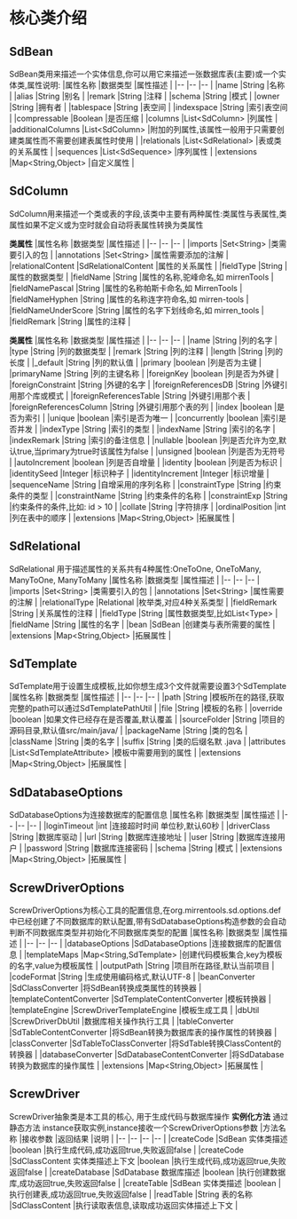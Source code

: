 # 核心类介绍
## SdBean
SdBean类用来描述一个实体信息,你可以用它来描述一张数据库表(主要)或一个实体类,属性说明:
|属性名称	|数据类型	|属性描述	|
|--	|--	|--	|
|name	|String	|名称	|
|alias	|String	|别名	|
|remark	|String	|注释	|
|schema	|String	|模式	|
|owner	|String	|拥有者	|
|tablespace	|String	|表空间	|
|indexspace	|String	|索引表空间	|
|compressable	|Boolean	|是否压缩	|
|columns	|List&lt;SdColumn&gt;	|列属性	|
|additionalColumns	|List&lt;SdColumn&gt;	|附加的列属性,该属性一般用于只需要创建类属性而不需要创建表属性时使用	|
|relationals	|List&lt;SdRelational&gt;	|表或类的关系属性	|
|sequences	|List&lt;SdSequence&gt;	|序列属性	|
|extensions	|Map&lt;String,Object&gt;	|自定义属性	|

## SdColumn
SdColumn用来描述一个类或表的字段,该类中主要有两种属性:类属性与表属性,类属性如果不定义或为空时就会自动将表属性转换为类属性

**类属性**
|属性名称	|数据类型	|属性描述	|
|--	|--	|--	|
|imports	|Set&lt;String&gt;	|类需要引入的包	|
|annotations	|Set&lt;String&gt;	|属性需要添加的注解	|
|relationalContent	|SdRelationalContent	|属性的关系属性	|
|fieldType	|String	|属性的数据类型	|
|fieldName	|String	|属性的名称,驼峰命名,如 mirrenTools	|
|fieldNamePascal	|String	|属性的名称帕斯卡命名,如 MirrenTools	|
|fieldNameHyphen	|String	|属性的名称连字符命名,如 mirren-tools	|
|fieldNameUnderScore	|String	|属性的名字下划线命名,如 mirren_tools	|
|fieldRemark	|String	|属性的注释	|

**类属性**
|属性名称	|数据类型	|属性描述	|
|--	|--	|--	|
|name	|String	|列的名字	|
|type	|String	|列的数据类型	|
|remark	|String	|列的注释	|
|length	|String	|列的长度	|
|_default	|String	|列的默认值	|
|primary	|boolean	|列是否为主键	|
|primaryName	|String	|列的主键名称	|
|foreignKey	|boolean	|列是否为外键	|
|foreignConstraint	|String	|外键的名字	|
|foreignReferencesDB	|String	|外键引用那个库或模式	|
|foreignReferencesTable	|String	|外键引用那个表	|
|foreignReferencesColumn	|String	|外键引用那个表的列	|
|index	|boolean	|是否为索引	|
|unique	|boolean	|索引是否为唯一	|
|concurrently	|boolean	|索引是否并发	|
|indexType	|String	|索引的类型	|
|indexName	|String	|索引的名字	|
|indexRemark	|String	|索引的备注信息	|
|nullable	|boolean	|列是否允许为空,默认true,当primary为true时该属性为false	|
|unsigned	|boolean	|列是否为无符号	|
|autoIncrement	|boolean	|列是否自增量	|
|identity	|boolean	|列是否为标识	|
|identitySeed	|Integer	|标识种子	|
|identityIncrement	|Integer	|标识增量	|
|sequenceName	|String	|自增采用的序列名称	|
|constraintType	|String	|约束条件的类型	|
|constraintName	|String	|约束条件的名称	|
|constraintExp	|String	|约束条件的条件,比如: id &gt; 10	|
|collate	|String	|字符排序	|
|ordinalPosition	|int	|列在表中的顺序	|
|extensions	|Map&lt;String,Object&gt;	|拓展属性	|

## SdRelational
SdRelational 用于描述属性的关系共有4种属性:OneToOne, OneToMany, ManyToOne, ManyToMany
|属性名称	|数据类型	|属性描述	|
|--	|--	|--	|
|imports	|Set&lt;String&gt;	|类需要引入的包	|
|annotations	|Set&lt;String&gt;	|属性需要的注解	|
|relationalType	|Relational	|枚举类,对应4种关系类型	|
|fieldRemark	|String	|关系属性的注释	|
|fieldType	|String	|属性数据类型,比如List&lt;Type&gt;	|
|fieldName	|String	|属性的名字	|
|bean	|SdBean	|创建类与表所需要的属性	|
|extensions	|Map&lt;String,Object&gt;	|拓展属性	|

## SdTemplate
SdTemplate用于设置生成模板,比如你想生成3个文件就需要设置3个SdTemplate
|属性名称	|数据类型	|属性描述	|
|--	|--	|--	|
|path	|String	|模板所在的路径,获取完整的path可以通过SdTemplatePathUtil	|
|file	|String	|模板的名称	|
|override	|boolean	|如果文件已经存在是否覆盖,默认覆盖	|
|sourceFolder	|String	|项目的源码目录,默认值src/main/java/	|
|packageName	|String	|类的包名	|
|className	|String	|类的名字	|
|suffix	|String	|类的后缀名默 .java	|
|attributes	|List&lt;SdTemplateAttribute&gt;	|模板中需要用到的属性	|
|extensions	|Map&lt;String,Object&gt;	|拓展属性	|
## SdDatabaseOptions
SdDatabaseOptions为连接数据库的配置信息
|属性名称	|数据类型	|属性描述	|
|--	|--	|--	|
|loginTimeout	|int	|连接超时时间 单位秒,默认60秒	|
|driverClass	|String	|数据库驱动	|
|url	|String	|数据库连接地址	|
|user	|String	|数据库连接用户	|
|password	|String	|数据库连接密码	|
|schema	|String	|模式	|
|extensions	|Map&lt;String,Object&gt;	|拓展属性	|
## ScrewDriverOptions
ScrewDriverOptions为核心工具的配置信息,在org.mirrentools.sd.options.def中已经创建了不同数据库的默认配置,带有SdDatabaseOptions构造参数的会自动判断不同数据库类型并初始化不同数据库类型的配置
|属性名称	|数据类型	|属性描述	|
|--	|--	|--	|
|databaseOptions	|SdDatabaseOptions	|连接数据库的配置信息	|
|templateMaps	|Map&lt;String,SdTemplate&gt;	|创建代码模板集合,key为模板的名字,value为模板属性	|
|outputPath	|String	|项目所在路径,默认当前项目	|
|codeFormat	|String	|生成使用编码格式,默认UTF-8	|
|beanConverter	|SdClassConverter	|将SdBean转换成类属性的转换器	|
|templateContentConverter	|SdTemplateContentConverter	|模板转换器	|
|templateEngine	|ScrewDriverTemplateEngine	|模板生成工具	|
|dbUtil	|ScrewDriverDbUtil	|数据库相关操作执行工具	|
|tableConverter	|SdTableContentConverter	|将SdBean转换为数据库表的操作属性的转换器	|
|classConverter	|SdTableToClassConverter	|将SdTable转换ClassContent的转换器	|
|databaseConverter	|SdDatabaseContentConverter	|将SdDatabase转换为数据库的操作属性	|
|extensions	|Map&lt;String,Object&gt;	|拓展属性	|
## ScrewDriver
ScrewDriver抽象类是本工具的核心, 用于生成代码与数据库操作
**实例化方法**
通过静态方法 instance获取实例,instance接收一个ScrewDriverOptions参数
|方法名称	|接收参数	|返回结果	|说明	|
|--	|--	|--	|--	|
|createCode	|SdBean 实体类描述	|boolean	|执行生成代码,成功返回true,失败返回false	|
|createCode	|SdClassContent 实体类描述上下文	|boolean	|执行生成代码,成功返回true,失败返回false	|
|createDatabase	|SdDatabase 数据库描述	|boolean	|执行创建数据库,成功返回true,失败返回false	|
|createTable	|SdBean 实体类描述	|boolean	|执行创建表,成功返回true,失败返回false	|
|readTable	|String 表的名称	|SdClassContent	|执行读取表信息,读取成功返回实体描述上下文	|

